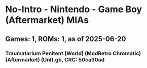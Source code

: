 # No-Intro - Nintendo - Game Boy (Aftermarket) MIAs
## Games: 1, ROMs: 1, as of 2025-06-20

### Traumatarium Penitent (World) (ModRetro Chromatic) (Aftermarket) (Unl).gb, CRC: 50ca30ad
